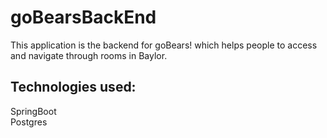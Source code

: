 # goBearsBackEnd
This application is the backend for goBears! which helps people to access and navigate through rooms in Baylor.

## Technologies used:

SpringBoot <br>
Postgres
